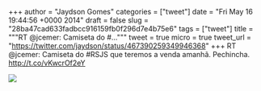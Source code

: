 
+++
author = "Jaydson Gomes"
categories = ["tweet"]
date = "Fri May 16 19:44:56 +0000 2014"
draft = false
slug = "28ba47cad633fadbcc916159fb0f296d7e4b75e6"
tags = ["tweet"]
title = """RT @jcemer: Camiseta do #..."""
tweet = true
micro = true
tweet_url = "https://twitter.com/jaydson/status/467390259349946368"
+++
RT @jcemer: Camiseta do #RSJS que teremos a venda amanhã. Pechincha. http://t.co/vKwcrOf2eY

![](/images/tweet-media/467390259349946368-BnyAPplIIAAKzS8.jpg)
